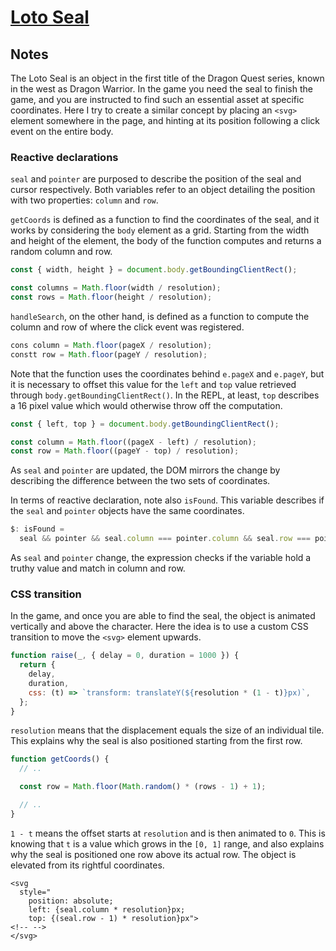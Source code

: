 # [Loto Seal](https://svelte.dev/repl/0ef0f010c62c492081bd3e8ce1b5f160?version=3.38.2)

## Notes

The Loto Seal is an object in the first title of the Dragon Quest series, known in the west as Dragon Warrior. In the game you need the seal to finish the game, and you are instructed to find such an essential asset at specific coordinates. Here I try to create a similar concept by placing an `<svg>` element somewhere in the page, and hinting at its position following a click event on the entire body.

### Reactive declarations

`seal` and `pointer` are purposed to describe the position of the seal and cursor respectively. Both variables refer to an object detailing the position with two properties: `column` and `row`.

`getCoords` is defined as a function to find the coordinates of the seal, and it works by considering the `body` element as a grid. Starting from the width and height of the element, the body of the function computes and returns a random column and row.

```js
const { width, height } = document.body.getBoundingClientRect();

const columns = Math.floor(width / resolution);
const rows = Math.floor(height / resolution);
```

`handleSearch`, on the other hand, is defined as a function to compute the column and row of where the click event was registered.

```js
cons column = Math.floor(pageX / resolution);
constt row = Math.floor(pageY / resolution);
```

Note that the function uses the coordinates behind `e.pageX` and `e.pageY`, but it is necessary to offset this value for the `left` and `top` value retrieved through `body.getBoundingClientRect()`. In the REPL, at least, `top` describes a 16 pixel value which would otherwise throw off the computation.

```js
const { left, top } = document.body.getBoundingClientRect();

const column = Math.floor((pageX - left) / resolution);
const row = Math.floor((pageY - top) / resolution);
```

As `seal` and `pointer` are updated, the DOM mirrors the change by describing the difference between the two sets of coordinates.

In terms of reactive declaration, note also `isFound`. This variable describes if the `seal` and `pointer` objects have the same coordinates.

```js
$: isFound =
  seal && pointer && seal.column === pointer.column && seal.row === pointer.row;
```

As `seal` and `pointer` change, the expression checks if the variable hold a truthy value and match in column and row.

### CSS transition

In the game, and once you are able to find the seal, the object is animated vertically and above the character. Here the idea is to use a custom CSS transition to move the `<svg>` element upwards.

```js
function raise(_, { delay = 0, duration = 1000 }) {
  return {
    delay,
    duration,
    css: (t) => `transform: translateY(${resolution * (1 - t)}px)`,
  };
}
```

`resolution` means that the displacement equals the size of an individual tile. This explains why the seal is also positioned starting from the first row.

```js
function getCoords() {
  // ..

  const row = Math.floor(Math.random() * (rows - 1) + 1);

  // ..
}
```

`1 - t` means the offset starts at `resolution` and is then animated to `0`. This is knowing that `t` is a value which grows in the `[0, 1]` range, and also explains why the seal is positioned one row above its actual row. The object is elevated from its rightful coordinates.

```svelte
<svg
  style="
    position: absolute;
    left: {seal.column * resolution}px;
    top: {(seal.row - 1) * resolution}px">
<!-- -->
</svg>
```
